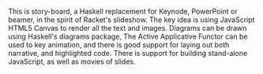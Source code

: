 This is story-board, a Haskell replacement for Keynode, PowerPoint or
beamer, in the spirit of Racket's slideshow. The key idea is using
JavaScript HTML5 Canvas to render all the text and images. Diagrams
can be drawn using Haskell's diagrams package, The Active Applicative
Functor can be used to key animation, and there is good support for
laying out both narrative, and highlighted code. There is support for
building stand-alone JavaScript, as well as movies of slides.



